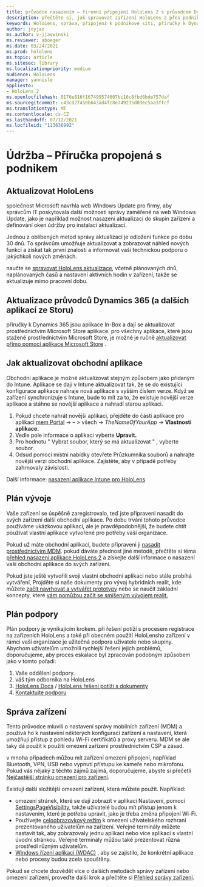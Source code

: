 ```yaml
---
title: průvodce nasazením – firemní připojení HoloLens 2 s průvodcem Dynamics 365 – údržba
description: přečtěte si, jak spravovat zařízení HoloLens 2 přes podnikovou propojenou síť pomocí průvodců Dynamics 365.
keywords: HoloLens, správa, připojení k podnikové síti, příručky k Dynamics 365, AAD, Azure AD, MDM, správa mobilních zařízení
author: joyjaz
ms.author: v-jjaswinski
ms.reviewer: aboeger
ms.date: 03/24/2021
ms.prod: hololens
ms.topic: article
ms.sitesec: library
ms.localizationpriority: medium
audience: HoloLens
manager: yannisle
appliesto:
- HoloLens 2
ms.openlocfilehash: 0176e816f167499574607bc16c8fbd6bde757daf
ms.sourcegitcommit: c43cd2f450b643ad4fc8e749235d03ec5aa3ffcf
ms.translationtype: MT
ms.contentlocale: cs-CZ
ms.lasthandoff: 07/12/2021
ms.locfileid: "113636992"
---
```

# <a name="maintain---corporate-connected-guide"></a>Údržba – Příručka propojená s podnikem

## <a name="update-hololens"></a>Aktualizovat HoloLens

společnost Microsoft navrhla web Windows Update pro firmy, aby správcům IT poskytovala další možnosti správy zaměřené na web Windows Update, jako je například možnost nasazení aktualizací do skupin zařízení a definování oken údržby pro instalaci aktualizací.

Jednou z oblíbených metod správy aktualizací je odložení funkce po dobu 30 dnů. To správcům umožňuje aktualizovat a zobrazovat náhled nových funkcí a získat tak první znalosti a informovat vaši technickou podporu o jakýchkoli nových změnách.

naučte se [spravovat HoloLens aktualizace](/hololens/hololens-updates), včetně plánovaných dnů, naplánovaných časů a nastavení aktivních hodin v zařízení, takže se aktualizuje mimo pracovní dobu.

## <a name="how-to-update-dynamics-365-guides-and-other-store-apps"></a>Aktualizace průvodců Dynamics 365 (a dalších aplikací ze Storu)

příručky k Dynamics 365 jsou aplikace In-Box a dají se aktualizovat prostřednictvím Microsoft Store aplikace. pro všechny aplikace, které jsou stažené prostřednictvím Microsoft Store, je možné je ručně [aktualizovat přímo pomocí aplikace Microsoft Store](/hololens/holographic-store-apps#update-apps) .

## <a name="how-to-update-lob-apps"></a>Jak aktualizovat obchodní aplikace

Obchodní aplikace je možné aktualizovat stejným způsobem jako přidaným do Intune. Aplikace se dají v Intune aktualizovat tak, že se do existující konfigurace aplikace nahraje nová aplikace s vyšším číslem verze. Když se zařízení synchronizuje s Intune, bude to mít za to, že existuje novější verze aplikace a stáhne se novější aplikace a nahradí starou aplikaci.

1. Pokud chcete nahrát novější aplikaci, přejděte do části aplikace pro aplikaci [mem Portal](https://endpoint.microsoft.com/#home)  ->   – > všech   ->  *TheNameOfYourApp*  ->  **Vlastnosti aplikace.**
2. Vedle pole informace o aplikaci vyberte **Upravit.**
3. Pro hodnotu &quot; Vybrat soubor, který se má aktualizovat &quot; , vyberte soubor.
4. Odsud pomocí místní nabídky otevřete Průzkumníka souborů a nahrajte novější verzi obchodní aplikace. Zajistěte, aby v případě potřeby zahrnovaly závislosti.

Další informace: [nasazení aplikace Intune pro HoloLens](/hololens/app-deploy-intune)

## <a name="development-plan"></a>Plán vývoje

Vaše zařízení se úspěšně zaregistrovalo, teď jste připraveni nasadit do svých zařízení další obchodní aplikace. Po dobu trvání tohoto průvodce používáme ukázkovou aplikaci, ale je pravděpodobnější, že budete chtít používat vlastní aplikace vytvořené pro potřeby vaší organizace.

Pokud už máte obchodní aplikaci, budete připraveni ji [nasadit prostřednictvím MDM](/hololens/app-deploy-intune). pokud dáváte přednost jiné metodě, přečtěte si téma [přehled nasazení aplikace HoloLens 2](/hololens/app-deploy-overview) a získejte další informace o nasazení vaší obchodní aplikace do svých zařízení.

Pokud jste ještě vytvořili svoji vlastní obchodní aplikaci nebo stále probíhá vytváření, Projděte si naše dokumenty pro vývoj hybridních realit, kde můžete [začít navrhovat a vytvářet prototypy](/windows/mixed-reality/design/design) nebo se naučit základní koncepty, které [vám pomůžou začít se smíšeným vývojem realit.](/windows/mixed-reality/discover/get-started-with-mr)

## <a name="support-plan"></a>Plán podpory

Plán podpory je vynikajícím krokem. při řešení potíží s procesem registrace na zařízeních HoloLens a také při obecném použití HoloLensho zařízení v rámci vaší organizace je užitečná podpora uživatele nebo skupiny. Abychom uživatelům umožnili rychlejší řešení jejich problémů, doporučujeme, aby proces eskalace byl zpracován podobným způsobem jako v tomto pořadí:

1. Vaše oddělení podpory.
2. váš tým odborníka na HoloLens
3. [HoloLens Docs](/hololens/)  /  [HoloLens řešení potíží s dokumenty](/hololens/hololens-troubleshooting)
4. [Kontaktujte podporu](https://support.serviceshub.microsoft.com/supportforbusiness/create?sapId=e9391227-fa6d-927b-0fff-f96288631b8f)

## <a name="device-management"></a>Správa zařízení

Tento průvodce mluvili o nastavení správy mobilních zařízení (MDM) a používá ho k nastavení některých konfigurací zařízení a nastavení, která umožňují přístup z pohledu Wi-Fi certifikátů a proxy serveru. MDM se ale taky dá použít k použití omezení zařízení prostřednictvím CSP a zásad.

v mnoha případech můžou mít zařízení omezení připojení, například Bluetooth, VPN, USB nebo vypnutí přístupu ke kameře nebo mikrofonu. Pokud vás nějaký z těchto zájmů zajímá, doporučujeme, abyste si přečetli [Nejčastější stránku omezení pro zařízení](/hololens/hololens-common-device-restrictions).

Existují další složitější omezení zařízení, která můžete použít. Například:

- omezení stránek, které se dají zobrazit v aplikaci Nastavení, pomocí [SettingsPageVisibility](/hololens/settings-uri-list), takže uživatelé budou mít přístup jenom k nastavením, které je potřeba upravit, jako je třeba změna připojení Wi-Fi.
- Používejte [celoobrazovkový režim](/hololens/hololens-kiosk) k omezení uživatelského rozhraní prezentovaného uživatelům na zařízení. Veřejné terminály můžete nastavit tak, aby zobrazovaly jednu aplikaci nebo více aplikací s vlastní úvodní stránkou. Veřejné terminály můžou také prezentovat různá prostředí různým uživatelům.
- [Windows řízení aplikací (WDAC)](/hololens/windows-defender-application-control-wdac) , aby se zajistilo, že konkrétní aplikace nebo procesy budou zcela spouštěny.

Pokud se chcete dozvědět více o dalších metodách správy zařízení nebo omezení zařízení, proveďte další krok a přečtěte si [Přehled správy zařízení](/hololens/hololens-csp-policy-overview).






